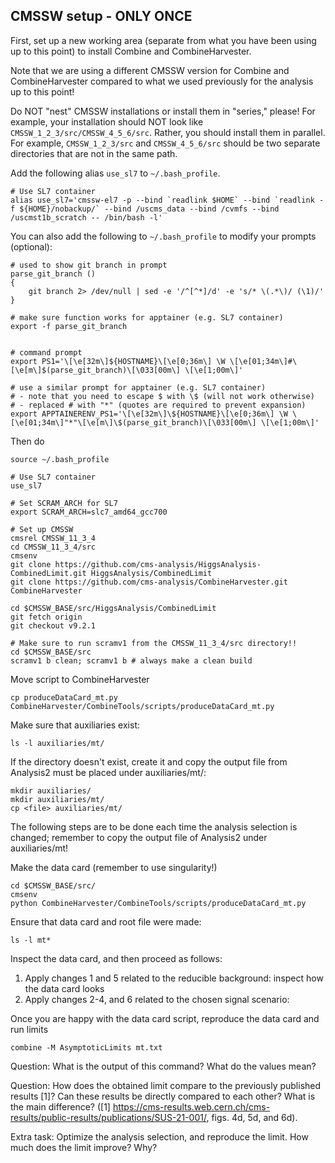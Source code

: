 ## CMSSW setup - ONLY ONCE

First, set up a new working area (separate from what you have been using up to this point)
to install Combine and CombineHarvester.

Note that we are using a different CMSSW version for Combine and CombineHarvester
compared to what we used previously for the analysis up to this point!

Do NOT "nest" CMSSW installations or install them in "series," please!
For example, your installation should NOT look like `CMSSW_1_2_3/src/CMSSW_4_5_6/src`.
Rather, you should install them in parallel.
For example, `CMSSW_1_2_3/src` and `CMSSW_4_5_6/src`
should be two separate directories that are not in the same path.

Add the following alias `use_sl7` to `~/.bash_profile`.
```
# Use SL7 container
alias use_sl7='cmssw-el7 -p --bind `readlink $HOME` --bind `readlink -f ${HOME}/nobackup/` --bind /uscms_data --bind /cvmfs --bind /uscmst1b_scratch -- /bin/bash -l'
```

You can also add the following to `~/.bash_profile` to modify your prompts (optional):
```
# used to show git branch in prompt
parse_git_branch ()
{
    git branch 2> /dev/null | sed -e '/^[^*]/d' -e 's/* \(.*\)/ (\1)/'
}

# make sure function works for apptainer (e.g. SL7 container)
export -f parse_git_branch


# command prompt
export PS1='\[\e[32m\]${HOSTNAME}\[\e[0;36m\] \W \[\e[01;34m\]#\[\e[m\]$(parse_git_branch)\[\033[00m\] \[\e[1;00m\]'

# use a similar prompt for apptainer (e.g. SL7 container)
# - note that you need to escape $ with \$ (will not work otherwise)
# - replaced # with "*" (quotes are required to prevent expansion)
export APPTAINERENV_PS1='\[\e[32m\]\${HOSTNAME}\[\e[0;36m\] \W \[\e[01;34m\]"*"\[\e[m\]\$(parse_git_branch)\[\033[00m\] \[\e[1;00m\]'
```

Then do
```
source ~/.bash_profile
```

```
# Use SL7 container
use_sl7

# Set SCRAM_ARCH for SL7
export SCRAM_ARCH=slc7_amd64_gcc700

# Set up CMSSW
cmsrel CMSSW_11_3_4
cd CMSSW_11_3_4/src
cmsenv
git clone https://github.com/cms-analysis/HiggsAnalysis-CombinedLimit.git HiggsAnalysis/CombinedLimit
git clone https://github.com/cms-analysis/CombineHarvester.git CombineHarvester

cd $CMSSW_BASE/src/HiggsAnalysis/CombinedLimit
git fetch origin
git checkout v9.2.1

# Make sure to run scramv1 from the CMSSW_11_3_4/src directory!!
cd $CMSSW_BASE/src
scramv1 b clean; scramv1 b # always make a clean build
```

Move script to CombineHarvester
```
cp produceDataCard_mt.py CombineHarvester/CombineTools/scripts/produceDataCard_mt.py
```

Make sure that auxiliaries exist:
```
ls -l auxiliaries/mt/
```

If the directory doesn't exist, create it and copy the output file from Analysis2 must be placed under auxiliaries/mt/:

```
mkdir auxiliaries/
mkdir auxiliaries/mt/
cp <file> auxiliaries/mt/
```

The following steps are to be done each time the analysis selection is changed; remember to copy the output file of Analysis2 under auxiliaries/mt!

Make the data card (remember to use singularity!)

```
cd $CMSSW_BASE/src/
cmsenv
python CombineHarvester/CombineTools/scripts/produceDataCard_mt.py
```

Ensure that data card and root file were made:

```
ls -l mt*
```

Inspect the data card, and then proceed as follows:
1. Apply changes 1 and 5 related to the reducible background: inspect how the data card looks
2. Apply changes 2-4, and 6 related to the chosen signal scenario: 

Once you are happy with the data card script, reproduce the data card and run limits

```
combine -M AsymptoticLimits mt.txt
```

Question: What is the output of this command? What do the values mean?

Question: How does the obtained limit compare to the previously published results [1]? Can these results be directly compared to each other? What is the main difference?  ([1] https://cms-results.web.cern.ch/cms-results/public-results/publications/SUS-21-001/, figs. 4d, 5d, and 6d). 

Extra task: Optimize the analysis selection, and reproduce the limit. How much does the limit improve? Why?
